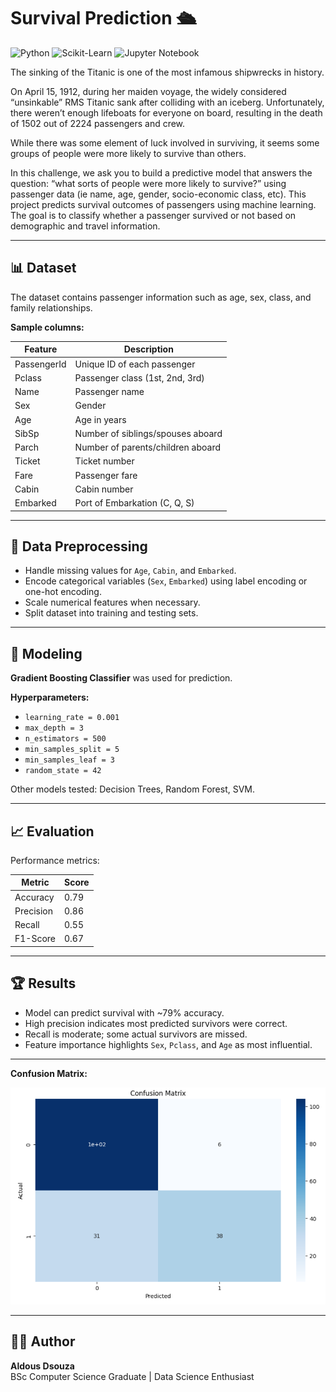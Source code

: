 # Survival Prediction 🛳️

![Python](https://img.shields.io/badge/Python-3.11-blue?logo=python&logoColor=white)
![Scikit-Learn](https://img.shields.io/badge/Scikit--Learn-0.25-orange?logo=scikitlearn)
![Jupyter Notebook](https://img.shields.io/badge/Jupyter-Notebook-orange?logo=jupyter)

The sinking of the Titanic is one of the most infamous shipwrecks in history.

On April 15, 1912, during her maiden voyage, the widely considered “unsinkable” RMS Titanic sank after colliding with an iceberg. Unfortunately, there weren’t enough lifeboats for everyone on board, resulting in the death of 1502 out of 2224 passengers and crew.

While there was some element of luck involved in surviving, it seems some groups of people were more likely to survive than others.

In this challenge, we ask you to build a predictive model that answers the question: “what sorts of people were more likely to survive?” using passenger data (ie name, age, gender, socio-economic class, etc).
This project predicts survival outcomes of passengers using machine learning. The goal is to classify whether a passenger survived or not based on demographic and travel information.

---

## 📊 Dataset

The dataset contains passenger information such as age, sex, class, and family relationships.  

**Sample columns:**

| Feature       | Description                                      |
|---------------|--------------------------------------------------|
| PassengerId   | Unique ID of each passenger                     |
| Pclass        | Passenger class (1st, 2nd, 3rd)                 |
| Name          | Passenger name                                  |
| Sex           | Gender                                          |
| Age           | Age in years                                    |
| SibSp         | Number of siblings/spouses aboard               |
| Parch         | Number of parents/children aboard               |
| Ticket        | Ticket number                                   |
| Fare          | Passenger fare                                  |
| Cabin         | Cabin number                                    |
| Embarked      | Port of Embarkation (C, Q, S)                  |

---

## 🔄 Data Preprocessing

- Handle missing values for `Age`, `Cabin`, and `Embarked`.
- Encode categorical variables (`Sex`, `Embarked`) using label encoding or one-hot encoding.
- Scale numerical features when necessary.
- Split dataset into training and testing sets.

---

## 🤖 Modeling

**Gradient Boosting Classifier** was used for prediction.  

**Hyperparameters:**
- `learning_rate = 0.001`
- `max_depth = 3`
- `n_estimators = 500`
- `min_samples_split = 5`
- `min_samples_leaf = 3`
- `random_state = 42`

Other models tested: Decision Trees, Random Forest, SVM.

---

## 📈 Evaluation

Performance metrics:

| Metric     | Score |
|------------|-------|
| Accuracy   | 0.79  |
| Precision  | 0.86  |
| Recall     | 0.55  |
| F1-Score   | 0.67  |

---

## 🏆 Results

- Model can predict survival with ~79% accuracy.
- High precision indicates most predicted survivors were correct.
- Recall is moderate; some actual survivors are missed.
- Feature importance highlights `Sex`, `Pclass`, and `Age` as most influential.

---

**Confusion Matrix:**

![Confusion Matrix](/confusion_matix.png)

---

## 👨‍💻 Author

**Aldous Dsouza**  
BSc Computer Science Graduate | Data Science Enthusiast  


